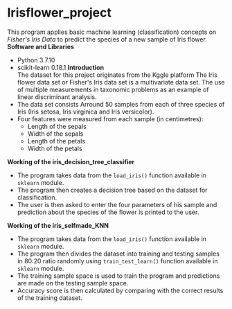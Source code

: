 # Irisflower_project
This program applies basic machine learning (classification) concepts on *Fisher's Iris Data* to predict the species of a new sample of Iris flower.
**Software and Libraries**
- Python 3.7.10
- scikit-learn 0.18.1
**Introduction**  
The dataset for this project originates from the Kggle platform The Iris flower data set or Fisher's Iris data set is a multivariate data set. The use of multiple measurements in taxonomic problems as an example of linear discriminant analysis.
- The data set consists Arround 50 samples from each of three species of Iris (Iris setosa, Iris virginica and Iris versicolor).
- Four features were measured from each sample (in centimetres): 
  - Length of the sepals
  - Width of the sepals
  - Length of the petals
  - Width of the petals

**Working of the iris_decision_tree_classifier**
- The program takes data from the `load_iris()` function available in `sklearn` module.
- The program then creates a decision tree based on the dataset for classification.
- The user is then asked to enter the four parameters of his sample and prediction about the species of the flower is printed to the user.

**Working of the iris_selfmade_KNN**
- The program takes data from the `load_iris()` function available in `sklearn` module.
- The program then divides the dataset into training and testing samples in 80:20 ratio randomly using `train_test_learn()` function available in `sklearn` module.
- The training sample space is used to train the program and predictions are made on the testing sample space.
- Accuracy score is then calculated by comparing with the correct results of the training dataset.
